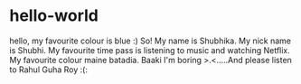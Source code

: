 # hello-world
hello, my favourite colour is blue :)
So! My name is Shubhika. My nick name is Shubhi. My favourite time pass is listening to music and watching Netflix. My favourite colour maine batadia. Baaki I'm boring >.<.....And please listen to Rahul Guha Roy :(:
